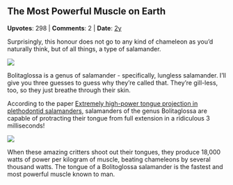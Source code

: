 ## The Most Powerful Muscle on Earth
    
**Upvotes**: 298 | **Comments**: 2 | **Date**: [2y](https://www.quora.com/Which-animal-has-the-fastest-tongue/answer/Gary-Meaney)

Surprisingly, this honour does not go to any kind of chameleon as you’d naturally think, but of all things, a type of salamander.

![](https://qph.fs.quoracdn.net/main-qimg-39535a0d1b26c1efd12dfe944e2a1e5f-lq)

Bolitaglossa is a genus of salamander - specifically, lungless salamander. I’ll give you three guesses to guess why they’re called that. They’re gill-less, too, so they just breathe through their skin.

According to the paper [Extremely high-power tongue projection in plethodontid salamanders](https://jeb.biologists.org/content/210/4/655.full "jeb.biologists.org"), salamanders of the genus Bolitaglossa are capable of protracting their tongue from full extension in a ridiculous 3 milliseconds!

![](https://qph.fs.quoracdn.net/main-qimg-f739c84ea246ee53dd3dab2baab6409d)

When these amazing critters shoot out their tongues, they produce 18,000 watts of power per kilogram of muscle, beating chameleons by several thousand watts. The tongue of a Bolitoglossa salamander is the fastest and most powerful muscle known to man.

